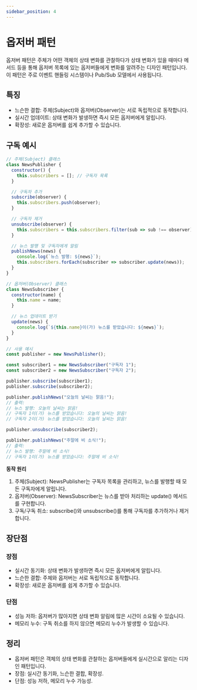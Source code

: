 ```yaml
---
sidebar_position: 4
---
```


# 옵저버 패턴

옵저버 패턴은 주체가 어떤 객체의 상태 변화를 관찰하다가 상태 변화가 있을 때마다 메서드 등을 통해 옵저버 목록에 있는 옵저버들에게 변화를 알려주는 디자인 패턴입니다.  
이 패턴은 주로 이벤트 핸들링 시스템이나 Pub/Sub 모델에서 사용됩니다.

## 특징
- 느슨한 결합: 주체(Subject)와 옵저버(Observer)는 서로 독립적으로 동작합니다.
- 실시간 업데이트: 상태 변화가 발생하면 즉시 모든 옵저버에게 알립니다.
- 확장성: 새로운 옵저버를 쉽게 추가할 수 있습니다.

## 구독 예시
```js
// 주체(Subject) 클래스
class NewsPublisher {
  constructor() {
    this.subscribers = []; // 구독자 목록
  }

  // 구독자 추가
  subscribe(observer) {
    this.subscribers.push(observer);
  }

  // 구독자 제거
  unsubscribe(observer) {
    this.subscribers = this.subscribers.filter(sub => sub !== observer);
  }

  // 뉴스 발행 및 구독자에게 알림
  publishNews(news) {
    console.log(`뉴스 발행: ${news}`);
    this.subscribers.forEach(subscriber => subscriber.update(news));
  }
}

// 옵저버(Observer) 클래스
class NewsSubscriber {
  constructor(name) {
    this.name = name;
  }

  // 뉴스 업데이트 받기
  update(news) {
    console.log(`${this.name}이(가) 뉴스를 받았습니다: ${news}`);
  }
}

// 사용 예시
const publisher = new NewsPublisher();

const subscriber1 = new NewsSubscriber("구독자 1");
const subscriber2 = new NewsSubscriber("구독자 2");

publisher.subscribe(subscriber1);
publisher.subscribe(subscriber2);

publisher.publishNews("오늘의 날씨는 맑음!");
// 출력:
// 뉴스 발행: 오늘의 날씨는 맑음!
// 구독자 1이(가) 뉴스를 받았습니다: 오늘의 날씨는 맑음!
// 구독자 2이(가) 뉴스를 받았습니다: 오늘의 날씨는 맑음!

publisher.unsubscribe(subscriber2);

publisher.publishNews("주말에 비 소식!");
// 출력:
// 뉴스 발행: 주말에 비 소식!
// 구독자 1이(가) 뉴스를 받았습니다: 주말에 비 소식!
```

**동작 원리**
1. 주체(Subject): NewsPublisher는 구독자 목록을 관리하고, 뉴스를 발행할 때 모든 구독자에게 알립니다.
2. 옵저버(Observer): NewsSubscriber는 뉴스를 받아 처리하는 update() 메서드를 구현합니다.
3. 구독/구독 취소: subscribe()와 unsubscribe()를 통해 구독자를 추가하거나 제거합니다.

## 장단점
### 장점
- 실시간 동기화: 상태 변화가 발생하면 즉시 모든 옵저버에게 알립니다.
- 느슨한 결합: 주체와 옵저버는 서로 독립적으로 동작합니다.
- 확장성: 새로운 옵저버를 쉽게 추가할 수 있습니다.

### 단점
- 성능 저하: 옵저버가 많아지면 상태 변화 알림에 많은 시간이 소요될 수 있습니다.
- 메모리 누수: 구독 취소를 하지 않으면 메모리 누수가 발생할 수 있습니다.

## 정리
- 옵저버 패턴은 객체의 상태 변화를 관찰하는 옵저버들에게 실시간으로 알리는 디자인 패턴입니다.
- 장점: 실시간 동기화, 느슨한 결합, 확장성.
- 단점: 성능 저하, 메모리 누수 가능성.

